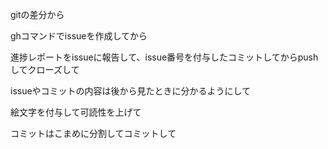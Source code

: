 gitの差分から

ghコマンドでissueを作成してから 

進捗レポートをissueに報告して、issue番号を付与したコミットしてからpushしてクローズして

issueやコミットの内容は後から見たときに分かるようにして

絵文字を付与して可読性を上げて

コミットはこまめに分割してコミットして

